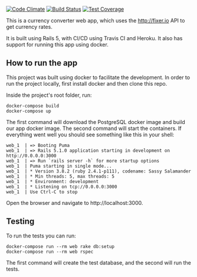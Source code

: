 [![Code Climate](https://codeclimate.com/github/kompakt-solutions/currency-converter/badges/gpa.svg)](https://codeclimate.com/github/kompakt-solutions/currency-converter) [![Build Status](https://travis-ci.org/kompakt-solutions/currency-converter.svg?branch=master)](https://travis-ci.org/kompakt-solutions/currency-converter) [![Test Coverage](https://codeclimate.com/github/kompakt-solutions/currency-converter/badges/coverage.svg)](https://codeclimate.com/github/kompakt-solutions/currency-converter/coverage)

This is a currency converter web app, which uses the http://fixer.io API to get currency rates.

It is built using Rails 5, with CI/CD using Travis CI and Heroku. It also has support for running this app using docker.

## How to run the app

This project was built using docker to facilitate the development. In order to run the project locally, first install docker and then clone this repo.

Inside the project's root folder, run:

```shell
docker-compose build
docker-compose up
```

The first command will download the PostgreSQL docker image and build our app docker image. The second command will start the containers. If everything went well you should see something like this in your shell:

```shell
web_1  | => Booting Puma
web_1  | => Rails 5.1.0 application starting in development on http://0.0.0.0:3000
web_1  | => Run `rails server -h` for more startup options
web_1  | Puma starting in single mode...
web_1  | * Version 3.8.2 (ruby 2.4.1-p111), codename: Sassy Salamander
web_1  | * Min threads: 5, max threads: 5
web_1  | * Environment: development
web_1  | * Listening on tcp://0.0.0.0:3000
web_1  | Use Ctrl-C to stop
```

Open the browser and navigate to http://localhost:3000.

## Testing

To run the tests you can run:

```shell
docker-compose run --rm web rake db:setup
docker-compose run --rm web rspec
```

The first command will create the test database, and the second will run the tests.

